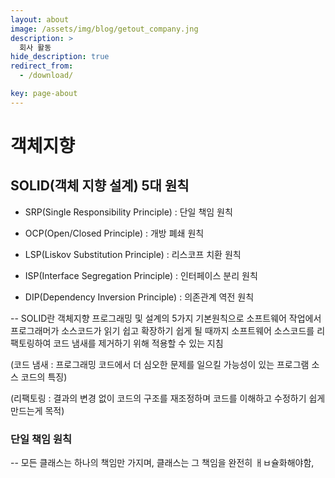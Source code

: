 ```yaml
---
layout: about
image: /assets/img/blog/getout_company.jng
description: >
  회사 활동
hide_description: true
redirect_from:
  - /download/

key: page-about
---
```


# 객체지향

## SOLID(객체 지향 설계) 5대 원칙

* SRP(Single Responsibility Principle) : 단일 책임 원칙

* OCP(Open/Closed Principle) : 개방 폐쇄 원칙

* LSP(Liskov Substitution Principle) : 리스코프 치환 원칙

* ISP(Interface Segregation Principle) : 인터페이스 분리 원칙

* DIP(Dependency Inversion Principle) : 의존관계 역전 원칙

-- SOLID란 객체지향 프로그래밍 및 설계의 5가지 기본원칙으로 소프트웨어 작업에서 프로그래머가 소스코드가 읽기 쉽고 확장하기 쉽게 될 때까지 소프트웨어 소스코드를 리팩토링하여 코드 냄새를 제거하기 위해 적용할 수 있는 지침

(코드 냄새 : 프로그래밍 코드에서 더 심오한 문제를 일으킬 가능성이 있는 프로그램 소스 코드의 특징)

(리팩토링 : 결과의 변경 없이 코드의 구조를 재조정하며 코드를 이해하고 수정하기 쉽게 만드는게 목적)

### 단일 책임 원칙

-- 모든 클래스는 하나의 책임만 가지며, 클래스는 그 책임을 완전히 ㅐㅂ슐화해야함, 



